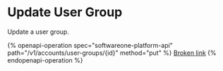 # Update User Group

Update a user group.

{% openapi-operation spec="softwareone-platform-api" path="/v1/accounts/user-groups/{id}" method="put" %}
[Broken link](broken-reference)
{% endopenapi-operation %}
